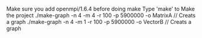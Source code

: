 Make sure you add openmpi/1.6.4 before doing make
Type 'make' to Make the project
./make-graph -n 4  -m 4  -r 100 -p 5900000 -o MatrixA  // Creats a graph
./make-graph -n 4  -m 1  -r 100 -p 5900000 -o VectorB  // Creats a graph



